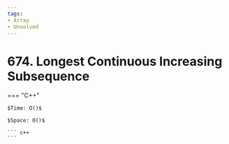 ```yaml
---
tags:
- Array
- Unsolved
---
```



# 674. Longest Continuous Increasing Subsequence

=== "C++"

    $Time: O()$

    $Space: O()$

    ``` c++
    ```
